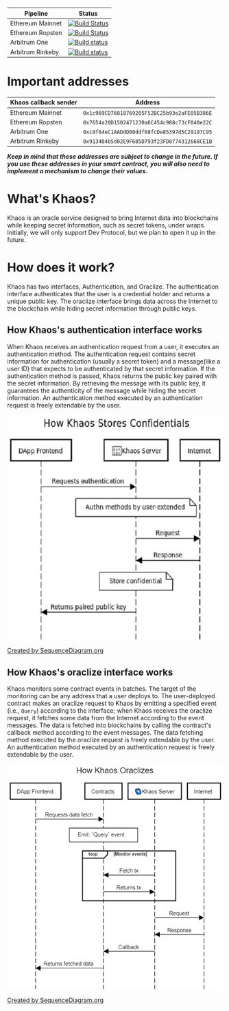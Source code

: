 | Pipeline         | Status                                                                                                                                                                           |
| ---------------- | -------------------------------------------------------------------------------------------------------------------------------------------------------------------------------- |
| Ethereum Mainnet | [![Build Status](https://dev.azure.com/dev-protocol/Khaos/_apis/build/status/khaos-eth-mainnet?branchName=main)](https://dev.azure.com/dev-protocol/Khaos/_build?definitionId=7) |
| Ethereum Ropsten | [![Build Status](https://dev.azure.com/dev-protocol/Khaos/_apis/build/status/khaos-eth-ropsten?branchName=main)](https://dev.azure.com/dev-protocol/Khaos/_build?definitionId=6) |
| Arbitrum One     | [![Build status](https://dev.azure.com/dev-protocol/Khaos/_apis/build/status/khaos-arb-one)](https://dev.azure.com/dev-protocol/Khaos/_build?definitionId=12)                    |
| Arbitrum Rinkeby | [![Build status](https://dev.azure.com/dev-protocol/Khaos/_apis/build/status/khaos-arb-rinkeby)](https://dev.azure.com/dev-protocol/Khaos/_build?definitionId=11)                |

# Important addresses

| Khaos callback sender | Address                                      |
| --------------------- | -------------------------------------------- |
| Ethereum Mainnet      | `0x1c969CD76818769205F52BC25b93e2aFE05B386E` |
| Ethereum Ropsten      | `0x7654a20D1502471230a6C454c908c73cF040e22C` |
| Arbitrum One          | `0xc9f64eC1AADdD00ddf68fcDe85397d5C29197C95` |
| Arbitrum Rinkeby      | `0x913404b5d02E9F685D793f23FD8774312668CE1B` |

_**Keep in mind that these addresses are subject to change in the future. If you use these addresses in your smart contract, you will also need to implement a mechanism to change their values.**_

# What's Khaos?

Khaos is an oracle service designed to bring Internet data into blockchains while keeping secret information, such as secret tokens, under wraps. Initially, we will only support Dev Protocol, but we plan to open it up in the future.

# How does it work?

Khaos has two interfaces, Authentication, and Oraclize. The authentication interface authenticates that the user is a credential holder and returns a unique public key. The oraclize interface brings data across the Internet to the blockchain while hiding secret information through public keys.

## How Khaos's authentication interface works

When Khaos receives an authentication request from a user, it executes an authentication method. The authentication request contains secret information for authentication (usually a secret token) and a message(like a user ID) that expects to be authenticated by that secret information. If the authentication method is passed, Khaos returns the public key paired with the secret information. By retrieving the message with its public key, it guarantees the authenticity of the message while hiding the secret information. An authentication method executed by an authentication request is freely extendable by the user.

![How Khaos Stores Confidentials](/images/how-khaos-stores-confidentials.png)

[Created by SequenceDiagram.org](https://sequencediagram.org/index.html#initialData=C4S2BsFMAIAkHsDu0DSALAhvAztAysPAE6S4DC8AdgGYgAmkloG42AUGwCICCADr9ABiRKsEZ0AtAD5APBuAYffRZceSEQBuqgFwAlSAEcArqWC4MB4GkagAxhlBU2leGOjwNRaPMU58q95u5zNEpoAFtIC3g6XAAjAE9oA2xVCUgADzFKBjpoNi9MHxV1FKkASSZVSgidfSNsYDZysSIq4Gl8pV9iohrsXipkx2cYN1VPBQLlPy0CYhhrKloGJhAWPInOovdpHn4hEQqsmuADFtxeDBASHN4DGPAQa2gAa0g4oA)

## How Khaos's oraclize interface works

Khaos monitors some contract events in batches. The target of the monitoring can be any address that a user deploys to. The user-deployed contract makes an oraclize request to Khaos by emitting a specified event (i.e., `Query`) according to the interface; when Khaos receives the oraclize request, it fetches some data from the Internet according to the event messages. The data is fetched into blockchains by calling the contract's callback method according to the event messages. The data fetching method executed by the oraclize request is freely extendable by the user. An authentication method executed by an authentication request is freely extendable by the user.

![How Khaos Oraclizes](/images/how-khaos-oraclizes.png)

[Created by SequenceDiagram.org](https://sequencediagram.org/index.html#initialData=C4S2BsFMAIAkHsDu0DSALAhvAztA8gE4YDG4IAXpNgFDUAiAggA5PQBiB8AdsJFwCYBaAHwBhbsCLFg2AFwAlSAEcArlRnR+GYBmgAzSMGJpqAI3gAPaPABukAtHE8pM2QFEAtmFnQABgEU1AgBPX2hIOx5qcHh4VgBZbjB4Bwi+GWpAHg3AGH30LFwAZXs7AhEnSRJXNkNjaGALanKXbBEcvJxoIoIShUMVAi5ceuo+fizczA6ukpEASR57LkNe1XVqed4Bw1aJ-M7i+17sJm5sSHH2woPSsQlm2VEMcHBTEgBrRrvKluFGFnZOAsBL1gP1BvoamhIPxNNoMNQgA)
